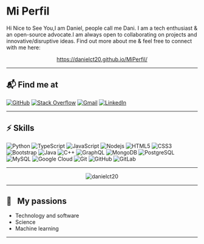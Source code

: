 # **Mi Perfil**
Hi Nice to See You,I am Daniel, people call me Dani. I am a tech enthusiast & an open-source advocate.I am always open to collaborating on projects and innovative/disruptive ideas. Find out more about me & feel free to connect with me here:

<!-- https://danielct20.github.io/MiPerfil/ -->

<div align="center">

  https://danielct20.github.io/MiPerfil/

</div>

---

## 📬 Find me at

[![GitHub](https://img.shields.io/badge/github-%23121011.svg?style=for-the-badge&logo=github&logoColor=white)](https://www.linkedin.com/in/danielcaso24/)
[![Stack Overflow](https://img.shields.io/badge/-Stackoverflow-FE7A16?style=for-the-badge&logo=stack-overflow&logoColor=white)](https://es.stackoverflow.com/users/267722/daniel-caso)
[![Gmail](https://img.shields.io/badge/Gmail-D14836?style=for-the-badge&logo=gmail&logoColor=white)](mailto:dannict20@gmail.com)
[![LinkedIn](https://img.shields.io/badge/linkedin-%230077B5.svg?style=for-the-badge&logo=linkedin&logoColor=white)](https://www.linkedin.com/in/danielcaso24/)

----
## ⚡ Skills

![Python](https://img.shields.io/badge/-Python-black?style=flat-square&logo=Python)
![TypeScript](https://img.shields.io/badge/-TypeScript-007ACC?style=flat-square&logo=typescript)
![JavaScript](https://img.shields.io/badge/-JavaScript-black?style=flat-square&logo=javascript)
![Nodejs](https://img.shields.io/badge/-Nodejs-black?style=flat-square&logo=Node.js)
![HTML5](https://img.shields.io/badge/-HTML5-E34F26?style=flat-square&logo=html5&logoColor=white)
![CSS3](https://img.shields.io/badge/-CSS3-1572B6?style=flat-square&logo=css3)
![Bootstrap](https://img.shields.io/badge/-Bootstrap-563D7C?style=flat-square&logo=bootstrap)
![Java](https://img.shields.io/badge/-java-E34A86?style=flat-square&logo=java)
![C++](https://img.shields.io/badge/-C++-00599C?style=flat-square&logo=c)
![GraphQL](https://img.shields.io/badge/-GraphQL-E10098?style=flat-square&logo=graphql)
![MongoDB](https://img.shields.io/badge/-MongoDB-black?style=flat-square&logo=mongodb)
![PostgreSQL](https://img.shields.io/badge/-PostgreSQL-336791?style=flat-square&logo=postgresql)
![MySQL](https://img.shields.io/badge/-MySQL-black?style=flat-square&logo=mysql)
![Google Cloud](https://img.shields.io/badge/Google%20Cloud-black?style=flat-square&logo=google-cloud)
![Git](https://img.shields.io/badge/-Git-black?style=flat-square&logo=git)
![GitHub](https://img.shields.io/badge/-GitHub-181717?style=flat-square&logo=github)
![GitLab](https://img.shields.io/badge/-GitLab-FCA121?style=flat-square&logo=gitlab)

---
<!-- 
![Github Stats](https://github-readme-stats.vercel.app/api?username=danielct20&count_private=true&show_icons=true&include_all_commits=true) -->


<p align="center"> <img src="https://github-readme-stats.vercel.app/api/top-langs/?username=danielct20&hide=TeX&layout=compact" alt="danielct20"/>

---

## 🧡 &nbsp;&nbsp;My passions

* Technology and software
* Science
* Machine learning

---